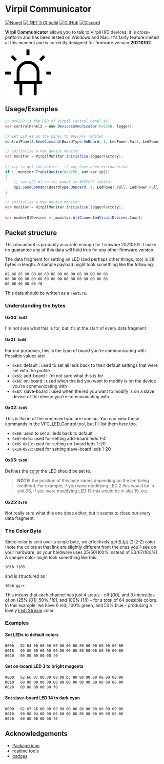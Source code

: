﻿# Virpil Communicator

[![Nuget](https://img.shields.io/nuget/v/Virpil.Communicator?style=flat-square)](https://www.nuget.org/packages/Virpil.Communicator/)
[![.NET 5 CI build](https://github.com/charliefoxtwo/Virpil-Communicator/actions/workflows/ci-build.yml/badge.svg?branch=develop)](https://github.com/charliefoxtwo/Virpil-Communicator/actions/workflows/ci-build.yml)
[![GitHub](https://img.shields.io/github/license/charliefoxtwo/Virpil-Communicator?style=flat-square)](LICENSE)
[![Discord](https://img.shields.io/discord/840762843917582347?style=flat-square)](https://discord.gg/rWAF3AdsKT)

**Virpil Communicator** allows you to talk to Virpil HID devices. It is cross-platform and has been tested on Windows and Mac. It's fairly feature limited at this moment and is currently designed for firmware version **20210102**.

<img src="https://raw.githubusercontent.com/charliefoxtwo/Virpil-Communicator/main/VirpilCommunicator/resources/led.png" alt="Virpil Communicator logo - a vector outline of an led" width="150" />

## Usage/Examples

```c#
// 0x825B is the PID of Virpil Control Panel #2
var controlPanel2 = new DeviceCommunicator(0x825B, logger);

// set LED #1 on the panel to #FFFFFF (white)
controlPanel2.SendCommand(BoardType.OnBoard, 1, LedPower.Full, LedPower.Full, LedPower.Full);
```

```c#
// initialize a new device monitor
var monitor = VirpilMonitor.Initialize(loggerFactory);

// try to get the device - it may have been disconnected
if (!_monitor.TryGetDevice(0x825B, out var cp2))
{
    // set LED #1 on the panel to #FFFFFF (white)
    cp2.SendCommand(BoardType.OnBoard, 1, LedPower.Full, LedPower.Full, LedPower.Full);
}
```

```c#
// initialize a new device monitor
var monitor = VirpilMonitor.Initialize(loggerFactory);

var numberOfDevices = _monitor.AllConnectedVirpilDevices.Count;
```

## Packet structure

This document is probably accurate enough for firmware 20210102. I make no guarantee any of this data will hold true for any other firmware version.

The data fragment for setting an LED (and perhaps other things, too) is 38 bytes in length. A sample payload might look something like the following:

```
02 66 05 00 00 80 00 00 00 00 00 00 00 00 00 00
00 00 00 00 00 00 00 00 00 00 00 00 00 00 00 00
00 00 00 00 00 f0
```

This data should be written as a `Feature`.

### Understanding the bytes

#### 0x00: `0x02`
I'm not sure what this is for, but it's at the start of every data fragment

#### 0x01: `0x66`
For our purposes, this is the type of board you're communicating with. Possible values are:
 - `0x64`: default : used to set all leds back to their default settings that were set with the profile
 - `0x65`: add-board : I'm not sure what this is for
 - `0x66`: on-board : used when the led you want to modify is on the device you're communicating with
 - `0x67`: slave-board : used when the led you want to modify is on a slave device of the device you're communicating with

#### 0x02: `0x05`
This is the id of the command you are running. You can view these commands in the VPC_LED_Control tool, but I'll list them here too.
 - `0x00`: used to set all leds back to default
 - `0x01`-`0x04`: used for setting add-board leds 1-4
 - `0x05`-`0x18`: used for setting on-board leds 1-20
 - `0x19`-`0x2C`: used for setting slave-board leds 1-20

#### 0x05: `0x80`
Defines the [color](#the-color-byte) the LED should be set to. 

> **NOTE!** the position of this byte varies depending on the led being modified. For example, if you were modifying LED 2 this would be in slot 06, if you were modifying LED 15 this would be in slot 19, etc.

#### 0x25: `0xf0`
Not really sure what this one does either, but it seems to close out every data fragment.

### The Color Byte
Since color is sent over a single byte, we effectively get [6-bit](https://lospec.com/palette-list/6-bit-rgb) (2-2-2) color (note the colors at that link are slightly different from the ones you'll see on your hardware, as your hardware uses 25/50/100% instead of 33/67/100%). A sample color might look something like this:
```
1010 1100
```
and is structured as
```
10bb ggrr
```

This means that each channel has just 4 states - off *[00]*, and 3 intensities of on (25% *[01]*, 50% *[10]*, and 100% *[11]*) - for a total of 64 possible colors. In this example, we have 0 red, 100% green, and 50% blue - producing a lovely [Irish Stream](https://colornames.org/color/00ff80) color.

### Examples

#### Set LEDs to default colors
```
0000   02 64 00 00 00 00 00 00 00 00 00 00 00 00 00 00
0010   00 00 00 00 00 00 00 00 00 00 00 00 00 00 00 00
0020   00 00 00 00 00 f0
```

#### Set on-board LED 3 to bright magenta
```
0000   02 66 07 00 00 00 00 b3 00 00 00 00 00 00 00 00
0010   00 00 00 00 00 00 00 00 00 00 00 00 00 00 00 00
0020   00 00 00 00 00 f0
```

#### Set slave-board LED 14 to dark cyan
```
0000   02 67 26 00 00 00 00 00 00 00 00 00 00 00 00 00
0010   00 00 94 00 00 00 00 00 00 00 00 00 00 00 00 00
0020   00 00 00 00 00 f0
```


## Acknowledgements

- [Package icon](https://www.flaticon.com/authors/those-icons)
- [readme tools](https://readme.so)
- [badges](https://shields.io)
